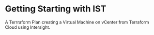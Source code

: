# Getting Starting with IST
A Terrraform Plan creating a Virtual Machine on vCenter from Terraform Cloud using Intersight.

